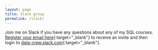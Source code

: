 ```yaml
---
layout: page
title: Slack group
permalink: /slack/
---
```


Join me on Slack if you have any questions about any of my SQL courses. [Register your email here][slack-inviter]{:target="_blank"} to receive an invite and then login to [data-crew.slack.com][data-crew]{:target="_blank"}.

<script async defer src="https://juhm-data-crew-slack-inviter.herokuapp.com/slackin.js"></script>

[slack-inviter]: https://juhm-data-crew-slack-inviter.herokuapp.com/
[data-crew]: https://data-crew.slack.com/

